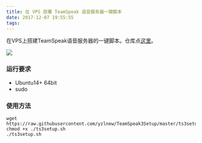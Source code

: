 ```yaml
---
title: 在 VPS 部署 TeamSpeak 语音服务器一键脚本
date: 2017-12-07 19:55:55
tags:
---
```


在VPS上搭建TeamSpeak语音服务器的一键脚本。仓库点[这里](https://github.com/yzlnew/TeamSpeak3Setup)。

![](https://www.teamspeak.com/assets/images/logos/teamspeak.png)

<!-- more -->

### 运行要求

- Ubuntu14+ 64bit
- sudo

### 使用方法

```shell
wget https://raw.githubusercontent.com/yzlnew/TeamSpeak3Setup/master/ts3setup.sh
chmod +x ./ts3setup.sh
./ts3setup.sh
```
